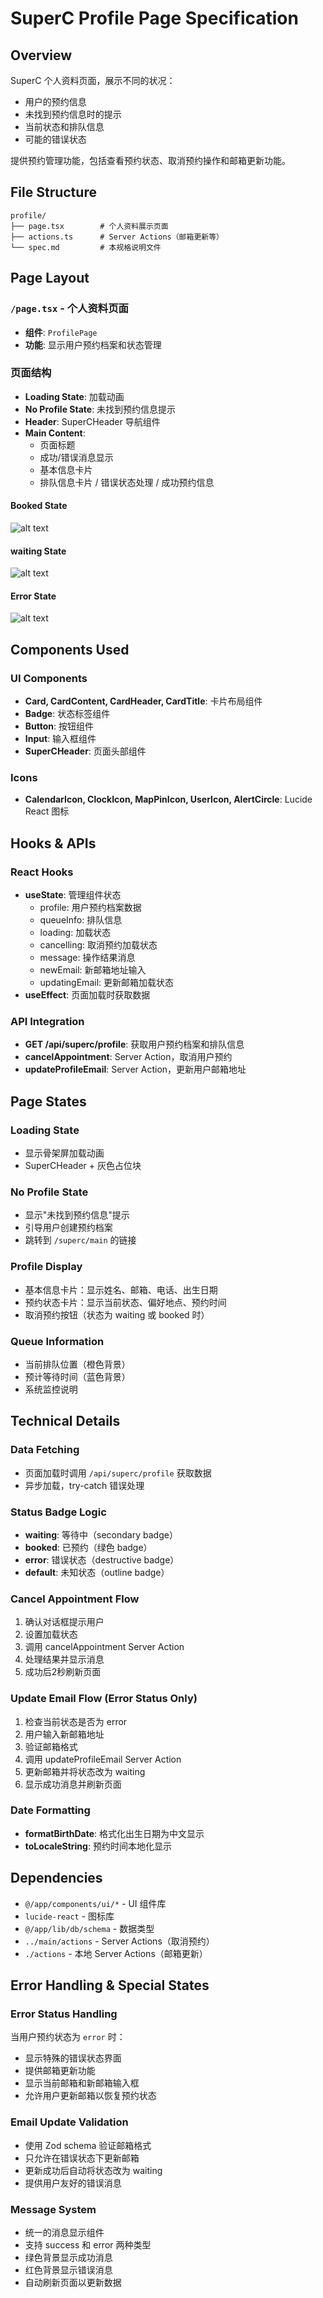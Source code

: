 # SuperC Profile Page Specification

## Overview
SuperC 个人资料页面，展示不同的状况：
- 用户的预约信息
- 未找到预约信息时的提示
- 当前状态和排队信息
- 可能的错误状态

提供预约管理功能，包括查看预约状态、取消预约操作和邮箱更新功能。

## File Structure
```
profile/
├── page.tsx        # 个人资料展示页面
├── actions.ts      # Server Actions（邮箱更新等）
└── spec.md         # 本规格说明文件
```

## Page Layout

### `/page.tsx` - 个人资料页面
- **组件**: `ProfilePage`
- **功能**: 显示用户预约档案和状态管理

### 页面结构
- **Loading State**: 加载动画
- **No Profile State**: 未找到预约信息提示
- **Header**: SuperCHeader 导航组件
- **Main Content**: 
  - 页面标题
  - 成功/错误消息显示
  - 基本信息卡片
  - 排队信息卡片 / 错误状态处理 / 成功预约信息

#### Booked State
![alt text](../../../assets/supaC/booked.png)

#### waiting State
![alt text](../../../assets/supaC/waiting.png)

#### Error State
![alt text](../../../assets/supaC/error.png)

## Components Used

### UI Components
- **Card, CardContent, CardHeader, CardTitle**: 卡片布局组件
- **Badge**: 状态标签组件
- **Button**: 按钮组件
- **Input**: 输入框组件
- **SuperCHeader**: 页面头部组件

### Icons
- **CalendarIcon, ClockIcon, MapPinIcon, UserIcon, AlertCircle**: Lucide React 图标

## Hooks & APIs

### React Hooks
- **useState**: 管理组件状态
  - profile: 用户预约档案数据
  - queueInfo: 排队信息
  - loading: 加载状态
  - cancelling: 取消预约加载状态
  - message: 操作结果消息
  - newEmail: 新邮箱地址输入
  - updatingEmail: 更新邮箱加载状态
- **useEffect**: 页面加载时获取数据

### API Integration
- **GET /api/superc/profile**: 获取用户预约档案和排队信息
- **cancelAppointment**: Server Action，取消用户预约
- **updateProfileEmail**: Server Action，更新用户邮箱地址


## Page States

### Loading State
- 显示骨架屏加载动画
- SuperCHeader + 灰色占位块

### No Profile State
- 显示"未找到预约信息"提示
- 引导用户创建预约档案
- 跳转到 `/superc/main` 的链接

### Profile Display
- 基本信息卡片：显示姓名、邮箱、电话、出生日期
- 预约状态卡片：显示当前状态、偏好地点、预约时间
- 取消预约按钮（状态为 waiting 或 booked 时）

### Queue Information
- 当前排队位置（橙色背景）
- 预计等待时间（蓝色背景）
- 系统监控说明

## Technical Details

### Data Fetching
- 页面加载时调用 `/api/superc/profile` 获取数据
- 异步加载，try-catch 错误处理

### Status Badge Logic
- **waiting**: 等待中（secondary badge）
- **booked**: 已预约（绿色 badge）
- **error**: 错误状态（destructive badge）
- **default**: 未知状态（outline badge）

### Cancel Appointment Flow
1. 确认对话框提示用户
2. 设置加载状态
3. 调用 cancelAppointment Server Action
4. 处理结果并显示消息
5. 成功后2秒刷新页面

### Update Email Flow (Error Status Only)
1. 检查当前状态是否为 error
2. 用户输入新邮箱地址
3. 验证邮箱格式
4. 调用 updateProfileEmail Server Action
5. 更新邮箱并将状态改为 waiting
6. 显示成功消息并刷新页面

### Date Formatting
- **formatBirthDate**: 格式化出生日期为中文显示
- **toLocaleString**: 预约时间本地化显示

## Dependencies
- `@/app/components/ui/*` - UI 组件库
- `lucide-react` - 图标库
- `@/app/lib/db/schema` - 数据类型
- `../main/actions` - Server Actions（取消预约）
- `./actions` - 本地 Server Actions（邮箱更新）

## Error Handling & Special States

### Error Status Handling
当用户预约状态为 `error` 时：
- 显示特殊的错误状态界面
- 提供邮箱更新功能
- 显示当前邮箱和新邮箱输入框
- 允许用户更新邮箱以恢复预约状态

### Email Update Validation
- 使用 Zod schema 验证邮箱格式
- 只允许在错误状态下更新邮箱
- 更新成功后自动将状态改为 waiting
- 提供用户友好的错误消息

### Message System
- 统一的消息显示组件
- 支持 success 和 error 两种类型
- 绿色背景显示成功消息
- 红色背景显示错误消息
- 自动刷新页面以更新数据